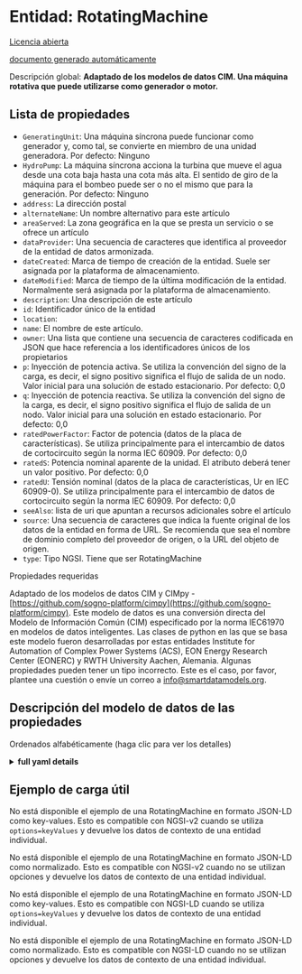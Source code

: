 Entidad: RotatingMachine  
========================  
[Licencia abierta](https://github.com/smart-data-models//dataModel.EnergyCIM/blob/master/RotatingMachine/LICENSE.md)  
[documento generado automáticamente](https://docs.google.com/presentation/d/e/2PACX-1vTs-Ng5dIAwkg91oTTUdt8ua7woBXhPnwavZ0FxgR8BsAI_Ek3C5q97Nd94HS8KhP-r_quD4H0fgyt3/pub?start=false&loop=false&delayms=3000#slide=id.gb715ace035_0_60)  
Descripción global: **Adaptado de los modelos de datos CIM. Una máquina rotativa que puede utilizarse como generador o motor.**  

## Lista de propiedades  

- `GeneratingUnit`: Una máquina síncrona puede funcionar como generador y, como tal, se convierte en miembro de una unidad generadora. Por defecto: Ninguno  - `HydroPump`: La máquina síncrona acciona la turbina que mueve el agua desde una cota baja hasta una cota más alta. El sentido de giro de la máquina para el bombeo puede ser o no el mismo que para la generación. Por defecto: Ninguno  - `address`: La dirección postal  - `alternateName`: Un nombre alternativo para este artículo  - `areaServed`: La zona geográfica en la que se presta un servicio o se ofrece un artículo  - `dataProvider`: Una secuencia de caracteres que identifica al proveedor de la entidad de datos armonizada.  - `dateCreated`: Marca de tiempo de creación de la entidad. Suele ser asignada por la plataforma de almacenamiento.  - `dateModified`: Marca de tiempo de la última modificación de la entidad. Normalmente será asignada por la plataforma de almacenamiento.  - `description`: Una descripción de este artículo  - `id`: Identificador único de la entidad  - `location`:   - `name`: El nombre de este artículo.  - `owner`: Una lista que contiene una secuencia de caracteres codificada en JSON que hace referencia a los identificadores únicos de los propietarios  - `p`: Inyección de potencia activa. Se utiliza la convención del signo de la carga, es decir, el signo positivo significa el flujo de salida de un nodo. Valor inicial para una solución de estado estacionario. Por defecto: 0,0  - `q`: Inyección de potencia reactiva. Se utiliza la convención del signo de la carga, es decir, el signo positivo significa el flujo de salida de un nodo. Valor inicial para una solución en estado estacionario. Por defecto: 0,0  - `ratedPowerFactor`: Factor de potencia (datos de la placa de características). Se utiliza principalmente para el intercambio de datos de cortocircuito según la norma IEC 60909. Por defecto: 0,0  - `ratedS`: Potencia nominal aparente de la unidad. El atributo deberá tener un valor positivo. Por defecto: 0,0  - `ratedU`: Tensión nominal (datos de la placa de características, Ur en IEC 60909-0). Se utiliza principalmente para el intercambio de datos de cortocircuito según la norma IEC 60909. Por defecto: 0,0  - `seeAlso`: lista de uri que apuntan a recursos adicionales sobre el artículo  - `source`: Una secuencia de caracteres que indica la fuente original de los datos de la entidad en forma de URL. Se recomienda que sea el nombre de dominio completo del proveedor de origen, o la URL del objeto de origen.  - `type`: Tipo NGSI. Tiene que ser RotatingMachine    
Propiedades requeridas  
Adaptado de los modelos de datos CIM y CIMpy - [https://github.com/sogno-platform/cimpy](https://github.com/sogno-platform/cimpy). Este modelo de datos es una conversión directa del Modelo de Información Común (CIM) especificado por la norma IEC61970 en modelos de datos inteligentes. Las clases de python en las que se basa este modelo fueron desarrolladas por estas entidades Institute for Automation of Complex Power Systems (ACS), EON Energy Research Center (EONERC) y RWTH University Aachen, Alemania. Algunas propiedades pueden tener un tipo incorrecto. Este es el caso, por favor, plantee una cuestión o envíe un correo a info@smartdatamodels.org.  
## Descripción del modelo de datos de las propiedades  
Ordenados alfabéticamente (haga clic para ver los detalles)  
<details><summary><strong>full yaml details</strong></summary>    
```yaml  
RotatingMachine:    
  description: 'Adapted from CIM data models. A rotating machine which may be used as a generator or motor.'    
  properties:    
    GeneratingUnit:    
      description: 'A synchronous machine may operate as a generator and as such becomes a member of a generating unit. Default: None'    
      type: number    
      x-ngsi:    
        model: https://schema.org/Number    
    HydroPump:    
      description: 'The synchronous machine drives the turbine which moves the water from a low elevation to a higher elevation. The direction of machine rotation for pumping may or may not be the same as for generating. Default: None'    
      type: number    
      x-ngsi:    
        model: https://schema.org/Number    
    address:    
      description: 'The mailing address'    
      properties:    
        addressCountry:    
          description: 'Property. The country. For example, Spain. Model:''https://schema.org/addressCountry'''    
          type: string    
        addressLocality:    
          description: 'Property. The locality in which the street address is, and which is in the region. Model:''https://schema.org/addressLocality'''    
          type: string    
        addressRegion:    
          description: 'Property. The region in which the locality is, and which is in the country. Model:''https://schema.org/addressRegion'''    
          type: string    
        postOfficeBoxNumber:    
          description: 'Property. The post office box number for PO box addresses. For example, 03578. Model:''https://schema.org/postOfficeBoxNumber'''    
          type: string    
        postalCode:    
          description: 'Property. The postal code. For example, 24004. Model:''https://schema.org/https://schema.org/postalCode'''    
          type: string    
        streetAddress:    
          description: 'Property. The street address. Model:''https://schema.org/streetAddress'''    
          type: string    
      type: Property    
      x-ngsi:    
        model: https://schema.org/address    
    alternateName:    
      description: 'An alternative name for this item'    
      type: Property    
    areaServed:    
      description: 'The geographic area where a service or offered item is provided'    
      type: Property    
      x-ngsi:    
        model: https://schema.org/Text    
    dataProvider:    
      description: 'A sequence of characters identifying the provider of the harmonised data entity.'    
      type: Property    
    dateCreated:    
      description: 'Entity creation timestamp. This will usually be allocated by the storage platform.'    
      format: date-time    
      type: Property    
    dateModified:    
      description: 'Timestamp of the last modification of the entity. This will usually be allocated by the storage platform.'    
      format: date-time    
      type: Property    
    description:    
      description: 'A description of this item'    
      type: Property    
    id:    
      anyOf: &rotatingmachine_-_properties_-_owner_-_items_-_anyof    
        - description: 'Property. Identifier format of any NGSI entity'    
          maxLength: 256    
          minLength: 1    
          pattern: ^[\w\-\.\{\}\$\+\*\[\]`|~^@!,:\\]+$    
          type: string    
        - description: 'Property. Identifier format of any NGSI entity'    
          format: uri    
          type: string    
      description: 'Unique identifier of the entity'    
      type: Property    
    location:    
      $id: https://geojson.org/schema/Geometry.json    
      $schema: "http://json-schema.org/draft-07/schema#"    
      oneOf:    
        - properties:    
            bbox:    
              items:    
                type: number    
              minItems: 4    
              type: array    
            coordinates:    
              items:    
                type: number    
              minItems: 2    
              type: array    
            type:    
              enum:    
                - Point    
              type: string    
          required:    
            - type    
            - coordinates    
          title: 'GeoJSON Point'    
          type: object    
        - properties:    
            bbox:    
              items:    
                type: number    
              minItems: 4    
              type: array    
            coordinates:    
              items:    
                items:    
                  type: number    
                minItems: 2    
                type: array    
              minItems: 2    
              type: array    
            type:    
              enum:    
                - LineString    
              type: string    
          required:    
            - type    
            - coordinates    
          title: 'GeoJSON LineString'    
          type: object    
        - properties:    
            bbox:    
              items:    
                type: number    
              minItems: 4    
              type: array    
            coordinates:    
              items:    
                items:    
                  items:    
                    type: number    
                  minItems: 2    
                  type: array    
                minItems: 4    
                type: array    
              type: array    
            type:    
              enum:    
                - Polygon    
              type: string    
          required:    
            - type    
            - coordinates    
          title: 'GeoJSON Polygon'    
          type: object    
        - properties:    
            bbox:    
              items:    
                type: number    
              minItems: 4    
              type: array    
            coordinates:    
              items:    
                items:    
                  type: number    
                minItems: 2    
                type: array    
              type: array    
            type:    
              enum:    
                - MultiPoint    
              type: string    
          required:    
            - type    
            - coordinates    
          title: 'GeoJSON MultiPoint'    
          type: object    
        - properties:    
            bbox:    
              items:    
                type: number    
              minItems: 4    
              type: array    
            coordinates:    
              items:    
                items:    
                  items:    
                    type: number    
                  minItems: 2    
                  type: array    
                minItems: 2    
                type: array    
              type: array    
            type:    
              enum:    
                - MultiLineString    
              type: string    
          required:    
            - type    
            - coordinates    
          title: 'GeoJSON MultiLineString'    
          type: object    
        - properties:    
            bbox:    
              items:    
                type: number    
              minItems: 4    
              type: array    
            coordinates:    
              items:    
                items:    
                  items:    
                    items:    
                      type: number    
                    minItems: 2    
                    type: array    
                  minItems: 4    
                  type: array    
                type: array    
              type: array    
            type:    
              enum:    
                - MultiPolygon    
              type: string    
          required:    
            - type    
            - coordinates    
          title: 'GeoJSON MultiPolygon'    
          type: object    
      title: 'GeoJSON Geometry'    
    name:    
      description: 'The name of this item.'    
      type: Property    
    owner:    
      description: 'A List containing a JSON encoded sequence of characters referencing the unique Ids of the owner(s)'    
      items:    
        anyOf: *rotatingmachine_-_properties_-_owner_-_items_-_anyof    
        description: 'Property. Unique identifier of the entity'    
      type: Property    
    p:    
      description: 'Active power injection. Load sign convention is used, i.e. positive sign means flow out from a node. Starting value for a steady state solution. Default: 0.0'    
      type: number    
      x-ngsi:    
        model: https://schema.org/Number    
    q:    
      description: 'Reactive power injection. Load sign convention is used, i.e. positive sign means flow out from a node. Starting value for a steady state solution. Default: 0.0'    
      type: number    
      x-ngsi:    
        model: https://schema.org/Number    
    ratedPowerFactor:    
      description: 'Power factor (nameplate data). It is primarily used for short circuit data exchange according to IEC 60909. Default: 0.0'    
      type: number    
      x-ngsi:    
        model: https://schema.org/Number    
    ratedS:    
      description: 'Nameplate apparent power rating for the unit. The attribute shall have a positive value. Default: 0.0'    
      type: number    
      x-ngsi:    
        model: https://schema.org/Number    
    ratedU:    
      description: 'Rated voltage (nameplate data, Ur in IEC 60909-0). It is primarily used for short circuit data exchange according to IEC 60909. Default: 0.0'    
      type: number    
      x-ngsi:    
        model: https://schema.org/Number    
    seeAlso:    
      description: 'list of uri pointing to additional resources about the item'    
      oneOf:    
        - items:    
            format: uri    
            type: string    
          minItems: 1    
          type: array    
        - format: uri    
          type: string    
      type: Property    
    source:    
      description: 'A sequence of characters giving the original source of the entity data as a URL. Recommended to be the fully qualified domain name of the source provider, or the URL to the source object.'    
      type: Property    
    type:    
      description: 'NGSI type. It has to be RotatingMachine'    
      enum:    
        - RotatingMachine    
      type: Property    
  required: []    
  type: object    
```  
</details>    
## Ejemplo de carga útil  
No está disponible el ejemplo de una RotatingMachine en formato JSON-LD como key-values. Esto es compatible con NGSI-v2 cuando se utiliza `options=keyValues` y devuelve los datos de contexto de una entidad individual.  
No está disponible el ejemplo de una RotatingMachine en formato JSON-LD como normalizado. Esto es compatible con NGSI-v2 cuando no se utilizan opciones y devuelve los datos de contexto de una entidad individual.  
No está disponible el ejemplo de una RotatingMachine en formato JSON-LD como key-values. Esto es compatible con NGSI-LD cuando se utiliza `options=keyValues` y devuelve los datos de contexto de una entidad individual.  
No está disponible el ejemplo de una RotatingMachine en formato JSON-LD como normalizado. Esto es compatible con NGSI-LD cuando no se utilizan opciones y devuelve los datos de contexto de una entidad individual.  
